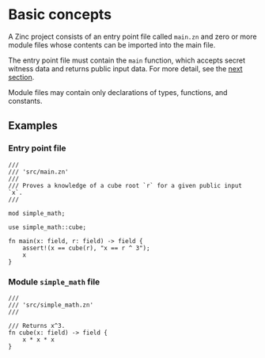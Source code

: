 # Basic concepts

A Zinc project consists of an entry point file called `main.zn` and zero or more
module files whose contents can be imported into the main file.

The entry point file must contain the `main` function, which accepts secret witness
data and returns public input data. For more detail, see the
[next section](./01-input-output.md).

Module files may contain only declarations of types, functions, and constants.

## Examples

### Entry point file

```rust,no_run,noplaypen
/// 
/// 'src/main.zn'
///
/// Proves a knowledge of a cube root `r` for a given public input `x`.
///

mod simple_math;

use simple_math::cube;

fn main(x: field, r: field) -> field {
    assert!(x == cube(r), "x == r ^ 3");
    x
}
```

### Module `simple_math` file

```rust,no_run,noplaypen
/// 
/// 'src/simple_math.zn'
/// 

/// Returns x^3.
fn cube(x: field) -> field {
    x * x * x
}
```
